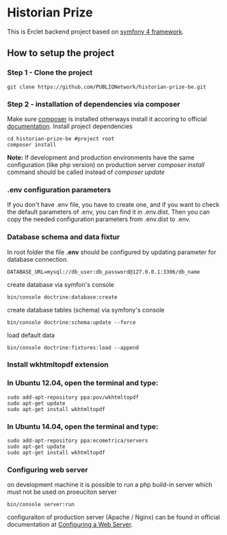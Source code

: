 # Historian Prize


This is Erclet backend project based on [symfony 4 framework](http://symfony.com/).

## How to setup the project

### Step 1 - Clone the project

```
git clone https://github.com/PUBLIQNetwork/historian-prize-be.git
```

### Step 2 - installation of dependencies via composer

Make sure [composer](https://getcomposer.org/) is installed otherways install it accoring to official [documentation](https://getcomposer.org/doc/00-intro.md#installation-linux-unix-osx). Install project dependencies

```
cd historian-prize-be #project root
composer install
```
**Note:** If development and production environments have the same configuration (like php version) on production server *composer install* command should be called instead of *composer update*

### .env configuration parameters
If you don't have .env file, you have to create one, and  if you want to check the default parameters of .env, you can find it in .env.dist. Then you can copy the needed configuration parameters from .env.dist to .env.

### Database schema and data fixtur
In root folder the file **.env** should be configured by updating parameter for database connection.
```
DATABASE_URL=mysql://db_user:db_password@127.0.0.1:3306/db_name
```

create database via symfon's console
```
bin/console doctrine:database:create
```

create database tables (schema) via symfony's console
```
bin/console doctrine:schema:update --force
```

load default data
```
bin/console doctrine:fixtures:load --append
```

### Install  wkhtmltopdf extension
### In Ubuntu 12.04, open the terminal and type:

```
sudo add-apt-repository ppa:pov/wkhtmltopdf
sudo apt-get update
sudo apt-get install wkhtmltopdf 
```

### In Ubuntu 14.04, open the terminal and type:
```
sudo add-apt-repository ppa:ecometrica/servers
sudo apt-get update
sudo apt-get install wkhtmltopdf
```

### Configuring web server 

on development machine it is possible to run a php build-in server which must not be used on proeuciton server
```
bin/console server:run
```

configuraiton of production server (Apache / Nginx) can be found in official documentation at [Configuring a Web Server](http://symfony.com/doc/current/setup/web_server_configuration.html).
